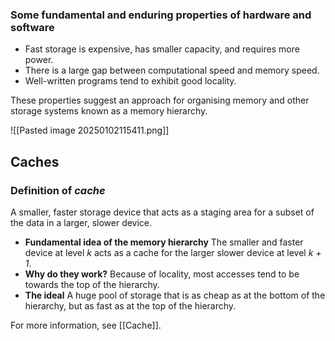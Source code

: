 ### Some fundamental and enduring properties of hardware and software
- Fast storage is expensive, has smaller capacity, and requires more power.
- There is a large gap between computational speed and memory speed.
- Well-written programs tend to exhibit good locality.

These properties suggest an approach for organising memory and other storage
systems known as a memory hierarchy.

![[Pasted image 20250102115411.png]]

## Caches

### Definition of *cache*
A smaller, faster storage device that acts as a staging area for a subset of the data in a larger, slower device.

- **Fundamental idea of the memory hierarchy**
  The smaller and faster device at level *k* acts as a cache for the larger slower device at level *k + 1*.
- **Why do they work?**
  Because of locality, most accesses tend to be towards the top of the hierarchy.
- **The ideal**
  A huge pool of storage that is as cheap as at the bottom of the hierarchy, but as fast as at the top of the hierarchy.

For more information, see [[Cache]].